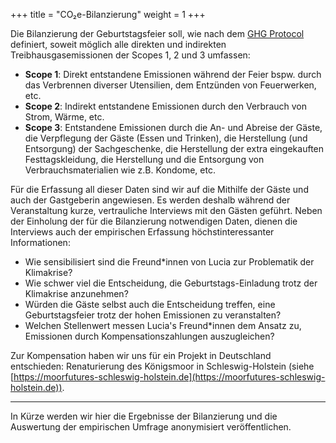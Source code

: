 +++
title = "CO₂e-Bilanzierung"
weight = 1
+++

Die Bilanzierung der Geburtstagsfeier soll, wie nach dem [GHG Protocol](https://ghgprotocol.org/) definiert, soweit möglich alle direkten und indirekten Treibhausgasemissionen der Scopes 1, 2 und 3 umfassen:

-   **Scope 1**: Direkt entstandene Emissionen während der Feier bspw. durch das Verbrennen diverser Utensilien, dem Entzünden von Feuerwerken, etc.
-   **Scope 2**: Indirekt entstandene Emissionen durch den Verbrauch von Strom, Wärme, etc.
-   **Scope 3**: Entstandene Emissionen durch die An- und Abreise der Gäste, die Verpflegung der Gäste (Essen und Trinken), die Herstellung (und Entsorgung) der Sachgeschenke, die Herstellung der extra eingekauften Festtagskleidung, die Herstellung und die Entsorgung von Verbrauchsmaterialien wie z.B. Kondome, etc.

Für die Erfassung all dieser Daten sind wir auf die Mithilfe der Gäste und auch der Gastgeberin angewiesen. Es werden deshalb während der Veranstaltung kurze, vertrauliche Interviews mit den Gästen geführt. Neben der Einholung der für die Bilanzierung notwendigen Daten, dienen die Interviews auch der empirischen Erfassung höchstinteressanter Informationen:

-   Wie sensibilisiert sind die Freund\*innen von Lucia zur Problematik der Klimakrise?
-   Wie schwer viel die Entscheidung, die Geburtstags-Einladung trotz der Klimakrise anzunehmen?
-   Würden die Gäste selbst auch die Entscheidung treffen, eine Geburtstagsfeier trotz der hohen Emissionen zu veranstalten?
-   Welchen Stellenwert messen Lucia's Freund\*innen dem Ansatz zu, Emissionen durch Kompensationszahlungen auszugleichen?

Zur Kompensation haben wir uns für ein Projekt in Deutschland entschieden: Renaturierung des Königsmoor in Schleswig-Holstein (siehe [https://moorfutures-schleswig-holstein.de](https://moorfutures-schleswig-holstein.de)).

---

In Kürze werden wir hier die Ergebnisse der Bilanzierung und die Auswertung der empirischen Umfrage anonymisiert veröffentlichen.
